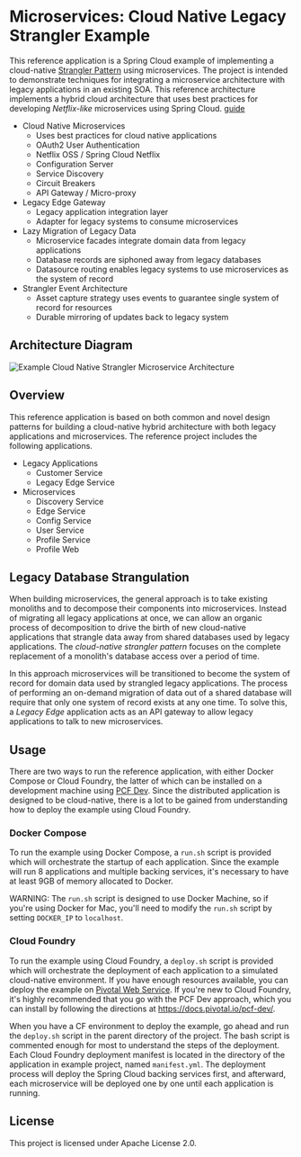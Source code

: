 # Microservices: Cloud Native Legacy Strangler Example

This reference application is a Spring Cloud example of implementing a cloud-native [Strangler Pattern](http://www.martinfowler.com/bliki/StranglerApplication.html) using microservices. The project is intended to demonstrate techniques for integrating a microservice architecture with legacy applications in an existing SOA. This reference architecture implements a hybrid cloud architecture that uses best practices for developing _Netflix-like_ microservices using Spring Cloud.
[guide](http://www.kennybastani.com/2016/08/strangling-legacy-microservices-spring-cloud.html)

* Cloud Native Microservices
  * Uses best practices for cloud native applications
  * OAuth2 User Authentication
  * Netflix OSS / Spring Cloud Netflix
  * Configuration Server
  * Service Discovery
  * Circuit Breakers
  * API Gateway / Micro-proxy
* Legacy Edge Gateway
  * Legacy application integration layer
  * Adapter for legacy systems to consume microservices
* Lazy Migration of Legacy Data
  * Microservice facades integrate domain data from legacy applications
  * Database records are siphoned away from legacy databases
  * Datasource routing enables legacy systems to use microservices as the system of record
* Strangler Event Architecture
  * Asset capture strategy uses events to guarantee single system of record for resources
  * Durable mirroring of updates back to legacy system

## Architecture Diagram

![Example Cloud Native Strangler Microservice Architecture](http://i.imgur.com/ZhuwpbZ.png)

## Overview

This reference application is based on both common and novel design patterns for building a cloud-native hybrid architecture with both legacy applications and microservices. The reference project includes the following applications.

* Legacy Applications
  * Customer Service
  * Legacy Edge Service
* Microservices
  * Discovery Service
  * Edge Service
  * Config Service
  * User Service
  * Profile Service
  * Profile Web

## Legacy Database Strangulation

When building microservices, the general approach is to take existing monoliths and to decompose their components into microservices. Instead of migrating all legacy applications at once, we can allow an organic process of decomposition to drive the birth of new cloud-native applications that strangle data away from shared databases used by legacy applications. The _cloud-native strangler pattern_ focuses on the complete replacement of a monolith's database access over a period of time.

In this approach microservices will be transitioned to become the system of record for domain data used by strangled legacy applications. The process of performing an on-demand migration of data out of a shared database will require that only one system of record exists at any one time. To solve this, a _Legacy Edge_ application acts as an API gateway to allow legacy applications to talk to new microservices.
 
## Usage

There are two ways to run the reference application, with either Docker Compose or Cloud Foundry, the latter of which can be installed on a development machine using [PCF Dev](https://docs.pivotal.io/pcf-dev/). Since the distributed application is designed to be cloud-native, there is a lot to be gained from understanding how to deploy the example using Cloud Foundry.

### Docker Compose

To run the example using Docker Compose, a `run.sh` script is provided which will orchestrate the startup of each application. Since the example will run 8 applications and multiple backing services, it's necessary to have at least 9GB of memory allocated to Docker.

WARNING: The `run.sh` script is designed to use Docker Machine, so if you're using Docker for Mac, you'll need to modify the `run.sh` script by setting `DOCKER_IP` to `localhost`.

### Cloud Foundry

To run the example using Cloud Foundry, a `deploy.sh` script is provided which will orchestrate the deployment of each application to a simulated cloud-native environment. If you have enough resources available, you can deploy the example on [Pivotal Web Service](http://run.pivotal.io). If you're new to Cloud Foundry, it's highly recommended that you go with the PCF Dev approach, which you can install by following the directions at https://docs.pivotal.io/pcf-dev/.

When you have a CF environment to deploy the example, go ahead and run the `deploy.sh` script in the parent directory of the project. The bash script is commented enough for most to understand the steps of the deployment. Each Cloud Foundry deployment manifest is located in the directory of the application in example project, named `manifest.yml`. The deployment process will deploy the Spring Cloud backing services first, and afterward, each microservice will be deployed one by one until each application is running.

## License

This project is licensed under Apache License 2.0.
